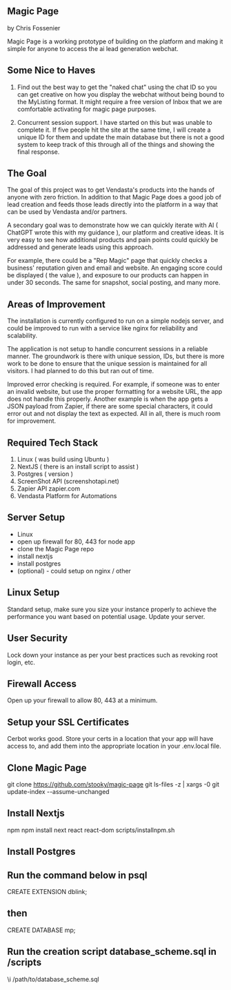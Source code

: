 ## Magic Page
by Chris Fossenier

Magic Page is a working prototype of building on the 
platform and making it simple for anyone to access
the ai lead generation webchat.

## Some Nice to Haves
1) Find out the best way to get the "naked chat"
using the chat ID so you can get creative on how
you display the webchat without being bound to
the MyListing format. It might require a free
version of Inbox that we are comfortable 
activating for magic page purposes.

2) Concurrent session support. I have started on
this but was unable to complete it. If five people
hit the site at the same time, I will create a
unique ID for them and update the main database
but there is not a good system to keep track of
this through all of the things and showing the
final response.



## The Goal
The goal of this project was to get Vendasta's
products into the hands of anyone with zero
friction. In addition to that Magic Page does a
good job of lead creation and feeds those leads
directly into the platform in a way that can
be used by Vendasta and/or partners.

A secondary goal was to demonstrate how we can
quickly iterate with AI ( ChatGPT wrote this 
with my guidance ), our platform and creative ideas.
It is very easy to see how additional products
and pain points could quickly be addressed
and generate leads using this approach.

For example, there could be a "Rep Magic" page
that quickly checks a business' reputation given
and email and website. An engaging score could
be displayed ( the value ), and exposure to our
products can happen in under 30 seconds. The same
for snapshot, social posting, and many more.

## Areas of Improvement
The installation is currently configured to run on
a simple nodejs server, and could be improved to
run with a service like nginx for reliability and
scalability.

The application is not setup to handle concurrent
sessions in a reliable manner. The groundwork is
there with unique session, IDs, but there is more
work to be done to ensure that the unique session
is maintained for all visitors. I had planned to do
this but ran out of time.

Improved error checking is required. For example,
if someone was to enter an invalid website, but use
the proper formatting for a website URL, the app
does not handle this properly. Another example is
when the app gets a JSON payload from Zapier, if 
there are some special characters, it could error
out and not display the text as expected. All in
all, there is much room for improvement.



## Required Tech Stack
1. Linux ( was build using Ubuntu )
2. NextJS ( there is an install script to assist )
3. Postgres ( version )
4. ScreenShot API (screenshotapi.net)
5. Zapier API zapier.com
6. Vendasta Platform for Automations



## Server Setup
- Linux
- open up firewall for 80, 443 for node app 
- clone the Magic Page repo 
- install nextjs
- install postgres
- (optional) - could setup on nginx / other


## Linux Setup
Standard setup, make sure you size your instance
properly to achieve the performance you want
based on potential usage. Update your server.

## User Security
Lock down your instance as per your best practices
such as revoking root login, etc.

## Firewall Access
Open up your firewall to allow 80, 443 at a
minimum.

## Setup your SSL Certificates
Cerbot works good. Store your certs in a location
that your app will have access to, and add them
into the appropriate location in your .env.local file.

## Clone Magic Page
git clone https://github.com/stooky/magic-page
git ls-files -z | xargs -0 git update-index --assume-unchanged


## Install Nextjs
npm
npm install next react react-dom
scripts/installnpm.sh

## Install Postgres
## Run the command below in psql
CREATE EXTENSION dblink;
## then
CREATE DATABASE mp;
## Run the creation script database_scheme.sql in /scripts
\i /path/to/database_scheme.sql



